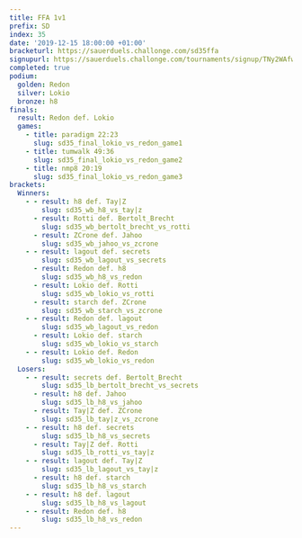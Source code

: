 ```yaml
---
title: FFA 1v1
prefix: SD
index: 35
date: '2019-12-15 18:00:00 +01:00'
bracketurl: https://sauerduels.challonge.com/sd35ffa
signupurl: https://sauerduels.challonge.com/tournaments/signup/TNy2WAfwCk
completed: true
podium:
  golden: Redon
  silver: Lokio
  bronze: h8
finals:
  result: Redon def. Lokio
  games:
    - title: paradigm 22:23
      slug: sd35_final_lokio_vs_redon_game1
    - title: tumwalk 49:36
      slug: sd35_final_lokio_vs_redon_game2
    - title: nmp8 20:19
      slug: sd35_final_lokio_vs_redon_game3
brackets:
  Winners:
    - - result: h8 def. Tay|Z
        slug: sd35_wb_h8_vs_tay|z
      - result: Rotti def. Bertolt_Brecht
        slug: sd35_wb_bertolt_brecht_vs_rotti
      - result: ZCrone def. Jahoo
        slug: sd35_wb_jahoo_vs_zcrone
    - - result: lagout def. secrets
        slug: sd35_wb_lagout_vs_secrets
      - result: Redon def. h8
        slug: sd35_wb_h8_vs_redon
      - result: Lokio def. Rotti
        slug: sd35_wb_lokio_vs_rotti
      - result: starch def. ZCrone
        slug: sd35_wb_starch_vs_zcrone
    - - result: Redon def. lagout
        slug: sd35_wb_lagout_vs_redon
      - result: Lokio def. starch
        slug: sd35_wb_lokio_vs_starch
    - - result: Lokio def. Redon
        slug: sd35_wb_lokio_vs_redon
  Losers:
    - - result: secrets def. Bertolt_Brecht
        slug: sd35_lb_bertolt_brecht_vs_secrets
      - result: h8 def. Jahoo
        slug: sd35_lb_h8_vs_jahoo
      - result: Tay|Z def. ZCrone
        slug: sd35_lb_tay|z_vs_zcrone
    - - result: h8 def. secrets
        slug: sd35_lb_h8_vs_secrets
      - result: Tay|Z def. Rotti
        slug: sd35_lb_rotti_vs_tay|z
    - - result: lagout def. Tay|Z
        slug: sd35_lb_lagout_vs_tay|z
      - result: h8 def. starch
        slug: sd35_lb_h8_vs_starch
    - - result: h8 def. lagout
        slug: sd35_lb_h8_vs_lagout
    - - result: Redon def. h8
        slug: sd35_lb_h8_vs_redon
---
```

